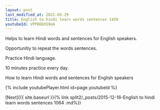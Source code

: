 ```yaml
---
layout: post
last_modified_at: 2021-03-29
title: English to hindi learn words sentences 1450 
youtubeId: VPPB6DXS9eA
---
```

 
 
Helps to learn Hindi words and sentences for English speakers.

Opportunitiy to repeat the words sentences. 

Practice Hindi language. 
 
10 minutes practice every day. 
 
How to learn Hindi words and sentences for English speakers 
 
{% include youtubePlayer.html id=page.youtubeId %}
 
 
[Next]({{ site.baseurl }}{% link  split2/_posts/2015-12-16-English to hindi learn words sentences 1064 .md%})
 
